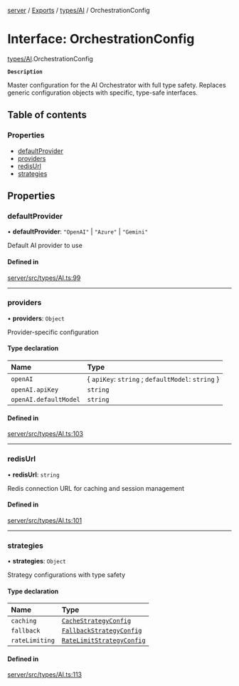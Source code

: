 [server](../README.md) / [Exports](../modules.md) / [types/AI](../modules/types_AI.md) / OrchestrationConfig

# Interface: OrchestrationConfig

[types/AI](../modules/types_AI.md).OrchestrationConfig

**`Description`**

Master configuration for the AI Orchestrator with full type safety.
             Replaces generic configuration objects with specific, type-safe interfaces.

## Table of contents

### Properties

- [defaultProvider](types_AI.OrchestrationConfig.md#defaultprovider)
- [providers](types_AI.OrchestrationConfig.md#providers)
- [redisUrl](types_AI.OrchestrationConfig.md#redisurl)
- [strategies](types_AI.OrchestrationConfig.md#strategies)

## Properties

### defaultProvider

• **defaultProvider**: ``"OpenAI"`` \| ``"Azure"`` \| ``"Gemini"``

Default AI provider to use

#### Defined in

[server/src/types/AI.ts:99](https://github.com/niklas-joh/french-learning-platform/blob/f88c80a984d39a715bd427891d156cc94cff3831/server/src/types/AI.ts#L99)

___

### providers

• **providers**: `Object`

Provider-specific configuration

#### Type declaration

| Name | Type |
| :------ | :------ |
| `openAI` | \{ `apiKey`: `string` ; `defaultModel`: `string`  } |
| `openAI.apiKey` | `string` |
| `openAI.defaultModel` | `string` |

#### Defined in

[server/src/types/AI.ts:103](https://github.com/niklas-joh/french-learning-platform/blob/f88c80a984d39a715bd427891d156cc94cff3831/server/src/types/AI.ts#L103)

___

### redisUrl

• **redisUrl**: `string`

Redis connection URL for caching and session management

#### Defined in

[server/src/types/AI.ts:101](https://github.com/niklas-joh/french-learning-platform/blob/f88c80a984d39a715bd427891d156cc94cff3831/server/src/types/AI.ts#L101)

___

### strategies

• **strategies**: `Object`

Strategy configurations with type safety

#### Type declaration

| Name | Type |
| :------ | :------ |
| `caching` | [`CacheStrategyConfig`](types_AI.CacheStrategyConfig.md) |
| `fallback` | [`FallbackStrategyConfig`](types_AI.FallbackStrategyConfig.md) |
| `rateLimiting` | [`RateLimitStrategyConfig`](types_AI.RateLimitStrategyConfig.md) |

#### Defined in

[server/src/types/AI.ts:113](https://github.com/niklas-joh/french-learning-platform/blob/f88c80a984d39a715bd427891d156cc94cff3831/server/src/types/AI.ts#L113)
